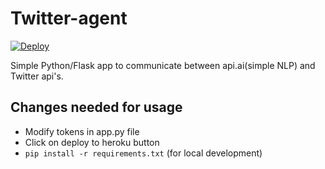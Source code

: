 # Twitter-agent

[![Deploy](https://www.herokucdn.com/deploy/button.png)](https://heroku.com/deploy)

Simple Python/Flask app to communicate between api.ai(simple NLP) and Twitter api's.

## Changes needed for usage

  - Modify tokens in app.py file
  - Click on deploy to heroku button
  - ```pip install -r requirements.txt``` (for local development)

